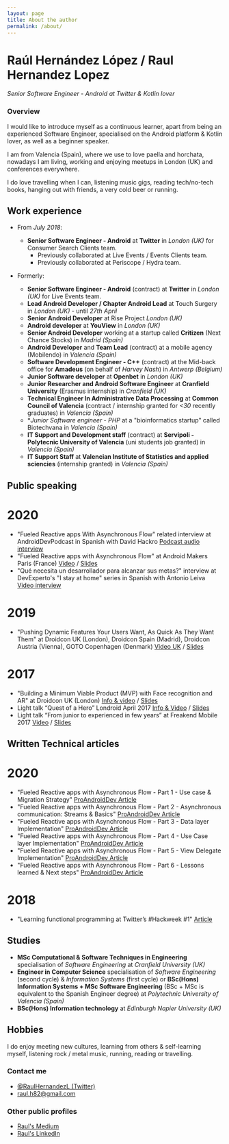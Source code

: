 ```yaml
---
layout: page
title: About the author
permalink: /about/
---
```


# Raúl Hernández López / Raul Hernandez Lopez
*Senior Software Engineer - Android at Twitter & Kotlin lover*

### Overview
I would like to introduce myself as a continuous learner,
apart from being an experienced Software Engineer,
specialised on the Android platform & Kotlin lover, as well as a beginner speaker.

I am from Valencia (Spain), where we use to love paella and horchata,
nowadays I am living, working and enjoying meetups in London (UK)
and conferences
everywhere.

I do love travelling when I can, listening music gigs, reading tech/no-tech books, hanging out with friends, a very cold beer or running.

## Work experience

- From *July 2018*:
  - **Senior Software Engineer - Android** at **Twitter** in *London (UK)* for Consumer Search Clients team.
    - Previously collaborated at Live Events / Events Clients team.
    - Previously collaborated at Periscope / Hydra team.

- Formerly:
  - **Senior Software Engineer - Android** (contract) at **Twitter** in *London (UK)* for Live Events team.
  - **Lead Android Developer / Chapter Android Lead** at Touch Surgery in *London (UK)* - until *27th April*
  - **Senior Android Developer** at Rise Project *London (UK)*
  - **Android developer** at **YouView** in *London (UK)*
  - **Senior Android Developer** working at a startup called **Critizen** (Next Chance Stocks) in *Madrid (Spain)*
  - **Android Developer** and **Team Lead** (contract) at a mobile agency (Mobilendo) in *Valencia (Spain)*
  - **Software Development Engineer - C++** (contract) at the Mid-back office for **Amadeus** (on behalf of *Harvey Nash*) in *Antwerp (Belgium)*
  - **Junior Software developer** at **Openbet** in *London (UK)*
  - **Junior Researcher and Android Software Engineer** at **Cranfield University** (Erasmus internship) in *Cranfield (UK)*
  - **Technical Engineer In Administrative Data Processing** at **Common Council of Valencia** (contract / internship granted for *<30* recently graduates) in *Valencia (Spain)*
  - **Junior Software engineer - PHP* at a "bioinformatics startup" called Biotechvana in *Valencia (Spain)*
  - **IT Support and Development staff** (contract) at **Servipoli - Polytecnic University of Valencia** (uni students job granted) in *Valencia (Spain)*
  - **IT Support Staff** at **Valencian Institute of Statistics and applied sciencies** (internship granted) in *Valencia (Spain)*

## Public speaking
# 2020
- "Fueled Reactive apps With Asynchronous Flow" related interview at AndroidDevPodcast in Spanish with David Hackro [Podcast audio interview](https://androiddevpodcast.com/podcast/fueled-reactive-apps-with-asynchronous-flow/)
- "Fueled Reactive apps with Asynchronous Flow" at Android Makers Paris (France) [Video](https://youtu.be/A5CaEOOQy3M) / [Slides](https://speakerdeck.com/raulh82vlc/fueled-reactive-apps-with-asynchronous-flow)
- "Qué necesita un desarrollador para alcanzar sus metas?" interview at DevExperto's "I stay at home" series in Spanish with Antonio Leiva [Video interview](https://youtu.be/igKXuX4h3HE)
# 2019 
- "Pushing Dynamic Features Your Users Want, As Quick As They Want Them" at Droidcon UK (London), Droidcon Spain (Madrid), Droidcon Austria (Vienna), GOTO Copenhagen (Denmark) [Video UK](https://www.droidcon.com/media-detail?video=392830637) / [Slides](https://speakerdeck.com/raulh82vlc/pushing-dynamic-features-your-users-want-as-quick-as-they-want-them)
# 2017
- "Building a Minimum Viable Product (MVP) with Face recognition and AR" at Droidcon UK (London) [Info & video](https://skillsmatter.com/skillscasts/10786-building-a-minimum-viable-product-mvp-with-face-recognition-and-ar-in-android) / [Slides](https://speakerdeck.com/raulh82vlc/building-a-minimum-viable-product-mvp-with-face-recognition-and-ar-in-android-at-droidcon-london-2017)
- Light talk “Quest of a Hero” Londroid April 2017 [Info & Video](https://skillsmatter.com/skillscasts/10128-quest-of-a-hero) / [Slides](https://speakerdeck.com/raulh82vlc/quest-of-a-hero-at-londroid-april-2017)
- Light talk “From junior to experienced in few years” at Freakend Mobile 2017 [Video](https://www.youtube.com/watch?v=cX-1ICue0N4&feature=youtu.be) / [Slides](https://speakerdeck.com/raulh82vlc/from-junior-to-experienced-in-few-years-quest-of-a-hero)

## Written Technical articles
# 2020
- "Fueled Reactive apps with Asynchronous Flow - Part 1 - Use case & Migration Strategy" [ProAndroidDev Article](https://proandroiddev.com/fueled-reactive-apps-with-asynchronous-flow-part-1-use-case-migration-strategy-68840be77cf0)
- "Fueled Reactive apps with Asynchronous Flow - Part 2 - Asynchronous communication: Streams & Basics" [ProAndroidDev Article](https://proandroiddev.com/fueled-reactive-apps-with-asynchronous-flow-part-2-asynchronous-communication-streams-ed5b98f1fff8)
- "Fueled Reactive apps with Asynchronous Flow - Part 3 - Data layer Implementation" [ProAndroidDev Article](https://proandroiddev.com/fueled-reactive-apps-with-asynchronous-flow-part-3-data-layer-implementation-f6754d3f880)
- "Fueled Reactive apps with Asynchronous Flow - Part 4 - Use Case layer Implementation" [ProAndroidDev Article](https://proandroiddev.com/fueled-reactive-apps-with-asynchronous-flow-part-4-use-case-layer-implementation-98737af8130a)
- "Fueled Reactive apps with Asynchronous Flow - Part 5 - View Delegate Implementation" [ProAndroidDev Article](https://proandroiddev.com/fueled-reactive-apps-with-asynchronous-flow-part-5-view-delegate-implementation-61a47a727e95)
- "Fueled Reactive apps with Asynchronous Flow - Part 6 - Lessons learned & Next steps" [ProAndroidDev Article](https://proandroiddev.com/fueled-reactive-apps-with-asynchronous-flow-part-6-lessons-learned-next-steps-59d853dc4b97)
# 2018
- "Learning functional programming at Twitter’s #Hackweek #1" [Article](https://medium.com/@raul.h82/learning-functional-programming-at-twitters-hackweek-1-10612f74ffe2)

## Studies
- **MSc Computational & Software Techniques in Engineering** specialisation of *Software Engineering* at *Cranfield University (UK)*
- **Engineer in Computer Science** specialisation of *Software Engineering* (second cycle) & *Information Systems* (first cycle) or **BSc(Hons) Information Systems + MSc Software Engineering** (BSc + MSc is equivalent to the Spanish Engineer degree) at *Polytechnic University of Valencia (Spain)*
- **BSc(Hons) Information technology** at *Edinburgh Napier University (UK)*

## Hobbies
I do enjoy meeting new cultures, learning from others & self-learning myself, listening rock / metal music, running, reading or travelling.

### Contact me
- [@RaulHernandezL (Twitter)](https://twitter.com/RaulHernandezL)
- [raul.h82@gmail.com](mailto:raul.h82@gmail.com)

### Other public profiles
- [Raul's Medium](https://medium.com/@raul.h82/)
- [Raul's LinkedIn](https://www.linkedin.com/in/raulhernandezl/)